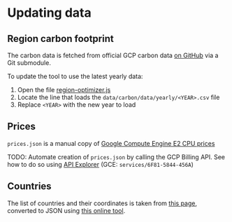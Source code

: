# Updating data 

## Region carbon footprint 

The carbon data is fetched from official GCP carbon data [on GitHub](https://github.com/GoogleCloudPlatform/region-carbon-info) via a Git submodule.

To update the tool to use the latest yearly data:

1. Open the file [region-optimizer.js](region-optimizer.js)
2. Locate the line that loads the `data/carbon/data/yearly/<YEAR>.csv` file
3. Replace `<YEAR>` with the new year to load

## Prices

`prices.json` is a manual copy of [Google Compute Engine E2 CPU prices](https://cloud.google.com/compute/all-pricing#e2_machine-types) 

TODO: Automate creation of `prices.json` by calling the GCP Billing API. See how to do so using [API Explorer](https://cloud.google.com/billing/docs/reference/rest/v1/services.skus/list?authuser=0&apix_params=%7B%22parent%22%3A%22services%2F6F81-5844-456A%22%7D#try-it) (GCE: `services/6F81-5844-456A`)

## Countries

The list of countries and their coordinates is taken from [this page](https://developers.google.com/public-data/docs/canonical/countries_csv), converted to JSON using [this online tool](https://www.convertcsv.com/csv-to-json.htm).
